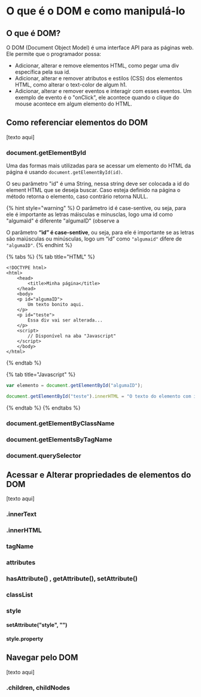 # O que é o DOM e como manipulá-lo

## O que é DOM?

O DOM \(Document Object Model\) é uma interface API para as páginas web. Ele permite que o programador possa:

* Adicionar, alterar e remove elementos HTML, como pegar uma div específica pela sua id.
* Adicionar, alterar e remover atributos e estilos \(CSS\) dos elementos HTML, como alterar o text-color de algum h1.
* Adicionar, alterar e remover eventos e interagir com esses eventos. Um exemplo de evento é o "onClick", ele acontece quando o clique do mouse acontece em algum elemento do HTML.

## Como referenciar elementos do DOM

\[texto aqui\]

### document.getElementById

Uma das formas mais utilizadas para se acessar um elemento do HTML da página é usando `document.getElementById(id)`.

O seu parâmetro "id" é uma String, nessa string deve ser colocada a id do element HTML que se deseja buscar. Caso esteja definido na página o método retorna o elemento, caso contrário retorna NULL.

{% hint style="warning" %}
O parâmetro id é case-sentive, ou seja, para ele é importante as letras máisculas e mínusclas, logo uma id como "algumaid" é diferente "algumaID" \(observe a 

O parâmetro **“id” é case-sentive**, ou seja, para ele é importante se as letras são maiúsculas ou minúsculas, logo um “id” como `"algumaid"` difere de `"algumaID"`.
{% endhint %}

{% tabs %}
{% tab title="HTML" %}
```markup
<!DOCTYPE html>
<html>
    <head>
        <title>Minha página</title>
    </head>
    <body>
    <p id="algumaID">
        Um texto bonito aqui.
    </p>
    <p id="teste">
        Essa div vai ser alterada...
    </p>
    <script>
        // Disponível na aba "Javascript"
    </script>
    </body>
</html>
```
{% endtab %}

{% tab title="Javascript" %}
```javascript
var elemento = document.getElementById("algumaID");

document.getElementById("teste").innerHTML = "O texto do elemento com id = intro, é: " + elemento.innerHTML;
```
{% endtab %}
{% endtabs %}

### document.getElementByClassName

### document.getElementsByTagName

### document.querySelector

## Acessar e Alterar propriedades de elementos do DOM

\[texto aqui\]

### .innerText

### .innerHTML

### tagName

### attributes

### hasAttribute\(\) , getAttribute\(\), setAttribute\(\)

### classList

### style

#### setAttribute\("style", ""\)

#### style.property

## Navegar pelo DOM

\[texto aqui\]

### .children, childNodes


